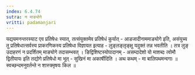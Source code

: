 ```yaml
---
index: 6.4.74
sutra: न माङ्योगे
vritti: padamanjari
---
```


  यद्ययमनन्तरस्याट एव प्रतिषेधः स्यात्, तत्संयुक्तमेव प्रतिषेधं कुर्यात् - आडजादीनाममाङ्योगे इति, असंयुच्य तु प्रतिषेधात्सर्वस्य प्राकरणिकस्य प्रतिषेधा विज्ञायत इत्याह - लुङ्लङ्लृङ्क्षु यदुक्तं तन्न भवतीति । तत्र लुङ् उदाहरणं न प्रदर्शितम् माङ्योगे तदासम्भवत् । ङिद्विशिष्टस्योपादानम् - असम्दादेशो यो माशब्दः त्वोमौ द्वितीयायः इति तद्योगे प्रतिषेधो मा भूत् - सुखिनं मा अकार्षीदिति । अथ कथम् - मा बालिपथमन्वगाः ॥  स्वच्छन्दमनुवर्तन्ते न शास्त्रमृषयः किल ॥